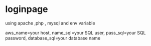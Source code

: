 # loginpage
using apache ,php , mysql and env variable


aws_name=your host,
name_sql=your SQL user,
pass_sql=your SQL password,
database_sql=your database name

